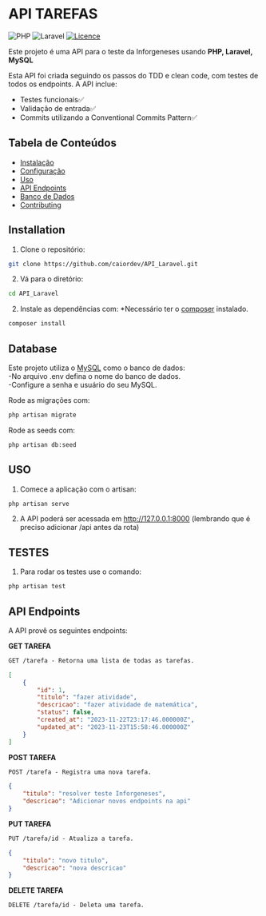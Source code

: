 # API TAREFAS

![PHP](https://img.shields.io/badge/PHP-777BB4?style=for-the-badge&logo=php&logoColor=white)
![Laravel](https://img.shields.io/badge/Laravel-FF2D20?style=for-the-badge&logo=laravel&logoColor=white)
[![Licence](https://img.shields.io/github/license/Ileriayo/markdown-badges?style=for-the-badge)](./LICENSE)

Este projeto é uma API para o teste da Inforgeneses usando **PHP, Laravel, MySQL**

Esta API foi criada seguindo os passos do TDD e clean code, com testes de todos os endpoints. A API inclue:

-   Testes funcionais✅
-   Validação de entrada✅
-   Commits utilizando a Conventional Commits Pattern✅

## Tabela de Conteúdos

-   [Instalação](#installation)
-   [Configuração](#configuration)
-   [Uso](#usage)
-   [API Endpoints](#api-endpoints)
-   [Banco de Dados](#database)
-   [Contributing](#contributing)

## Installation

1. Clone o repositório:

```bash
git clone https://github.com/caiordev/API_Laravel.git
```

2. Vá para o diretório:

```bash
cd API_Laravel
```

2. Instale as dependências com:
   \*Necessário ter o [composer](https://getcomposer.org/download/) instalado.

```bash
composer install
```

## Database

Este projeto utiliza o [MySQL](https://docs.oracle.com/en-us/iaas/mysql-database/doc/getting-started.html) como o banco de dados:  
-No arquivo .env defina o nome do banco de dados.  
-Configure a senha e usuário do seu MySQL.

Rode as migrações com:

```bash
php artisan migrate
```

Rode as seeds com:

```bash
php artisan db:seed
```

## USO

1. Comece a aplicação com o artisan:

```bash
php artisan serve
```

2. A API poderá ser acessada em http://127.0.0.1:8000 (lembrando que é preciso adicionar /api antes da rota)

## TESTES

1. Para rodar os testes use o comando:

```bash
php artisan test
```

## API Endpoints

A API provê os seguintes endpoints:

**GET TAREFA**

```markdown
GET /tarefa - Retorna uma lista de todas as tarefas.
```

```json
[
    {
        "id": 1,
        "titulo": "fazer atividade",
        "descricao": "fazer atividade de matemática",
        "status": false,
        "created_at": "2023-11-22T23:17:46.000000Z",
        "updated_at": "2023-11-23T15:58:46.000000Z"
    }
]
```

**POST TAREFA**

```markdown
POST /tarefa - Registra uma nova tarefa.
```

```json
{
    "titulo": "resolver teste Inforgeneses",
    "descricao": "Adicionar novos endpoints na api"
}
```

**PUT TAREFA**

```markdown
PUT /tarefa/id - Atualiza a tarefa.
```

```json
{
    "titulo": "novo titulo",
    "descricao": "nova descricao"
}
```

**DELETE TAREFA**

```markdown
DELETE /tarefa/id - Deleta uma tarefa.
```
